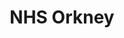 ---
schema: default
title: NHS Orkney
description: Health board for the NHS Orkney area 
logo: ''
type:
- Health board
portal_url: ''
org_url: http://www.ohb.scot.nhs.uk
twitter_handle: NHSOrkney
gss_code: S08000025
wikidata_qid: Q6954155
wdtk_id: nhs_orkney
---
